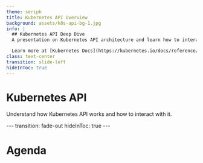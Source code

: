 ```yaml
---
theme: seriph
title: Kubernetes API Overview
background: assets/k8s-api-bg-1.jpg
info: |
  ## Kubernetes API Deep Dive
  A presentation on Kubernetes API architecture and learn how to interact with it.

  Learn more at [Kubernetes Docs](https://kubernetes.io/docs/reference/kubernetes-api/)
class: text-center
transition: slide-left
hideInToc: true
---
```


# Kubernetes API

Understand how Kubernetes API works and how to interact with it.

<div class="abs-br m-6 text-xl">
  <a href="https://github.com/aghilish" target="_blank" class="slidev-icon-btn">
    <carbon:logo-github />
  </a>
  <a href="https://www.linkedin.com/in/aghilish/" target="_blank" class="slidev-icon-btn">
    <carbon:logo-linkedin />
  </a>
</div>
<!-- 
Welcome to the Kubernetes API Overview presentation. In this session, we will dive deep into Extending the Kubernetes API and Focus on Custom Resource Definitions (CRDs).
-->
---
transition: fade-out
hideInToc: true
---

# Agenda
<div v-click>
<Toc text-sm minDepth="1" maxDepth="1" />
</div>
<!--
Today, we'll cover the following topics:
First, we'll explore extending the Kubernetes API, followed by API aggregation. Next, we'll introduce Kubebuilder and guide you through creating your own API. We'll discuss marker comments and automation, then dive into defining the spec and status in a Custom Resource Definition, or CRD. After that, we'll show how to make custom resources work with client-go and explore choosing the right resource scope. We'll also cover designing the CRD spec, understanding the status subresource, and installing the CRD. Finally, we'll touch on the Common Expression Language, additional printer columns, validation ratcheting, and wrap up with final remarks.
Let’s get started!
-->

<!-- 
Here is the agenda for today's presentation. We will cover the Kubernetes API architecture, how to interact with the API, API groups and versions, and the Kubernetes object model.
-->
